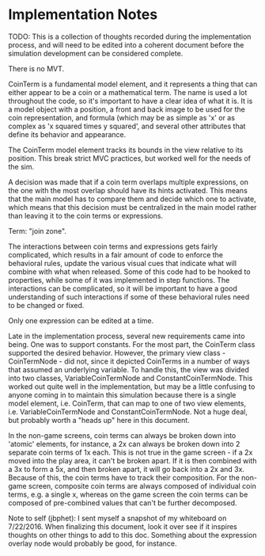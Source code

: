 Implementation Notes
====================

TODO: This is a collection of thoughts recorded during the implementation process, and will need to be edited into a
coherent document before the simulation development can be considered complete.

There is no MVT.

CoinTerm is a fundamental model element, and it represents a thing that can either appear to be a coin or a
mathematical term.  The name is used a lot throughout the code, so it's important to have a clear idea of what it is.
It is a model object with a position, a front and back image to be used for the coin representation, and formula (which
may be as simple as 'x' or as complex as 'x squared times y squared', and several other attributes that define its
behavior and appearance.

The CoinTerm model element tracks its bounds in the view relative to its position.  This break strict MVC practices,
but worked well for the needs of the sim.

A decision was made that if a coin term overlaps multiple expressions, on the one with the most overlap should have its
hints activated.  This means that the main model has to compare them and decide which one to activate, which means that
this decision must be centralized in the main model rather than leaving it to the coin terms or expressions.

Term: "join zone".

The interactions between coin terms and expressions gets fairly complicated, which results in a fair amount of code to
enforce the behavioral rules, update the various visual cues that indicate what will combine with what when released.
Some of this code had to be hooked to properties, while some of it was implemented in step functions.  The interactions
can be complicated, so it will be important to have a good understanding of such interactions if some of these
behavioral rules need to be changed or fixed.

Only one expression can be edited at a time.

Late in the implementation process, several new requirements came into being.  One was to support constants.  For the
most part, the CoinTerm class supported the desired behavior.  However, the primary view class - CoinTermNode - did not,
since it depicted CoinTerms in a number of ways that assumed an underlying variable.  To handle this, the view was
divided into two classes, VariableCoinTermNode and ConstantCoinTermNode.  This worked out quite well in the
implementation, but may be a little confusing to anyone coming in to maintain this simulation because there is a single
model element, i.e. CoinTerm, that can map to one of two view elements, i.e. VariableCoinTermNode and
ConstantCoinTermNode.  Not a huge deal, but probably worth a "heads up" here in this document.

In the non-game screens, coin terms can always be broken down into 'atomic' elements, for instance, a 2x can always be
broken down into 2 separate coin terms of 1x each.  This is not true in the game screen - if a 2x moved into the play
area, it can't be broken apart.  If it is then combined with a 3x to form a 5x, and then broken apart, it will go back
into a 2x and 3x.  Because of this, the coin terms have to track their composition.  For the non-game screen, composite
coin terms are always composed of individual coin terms, e.g. a single x, whereas on the game screen the coin terms can
be composed of pre-combined values that can't be further decomposed.

Note to self (jbphet): I sent myself a snapshot of my whiteboard on 7/22/2016.  When finalizing this document, look it
over see if it inspires thoughts on other things to add to this doc.  Something about the expression overlay node
would probably be good, for instance.


